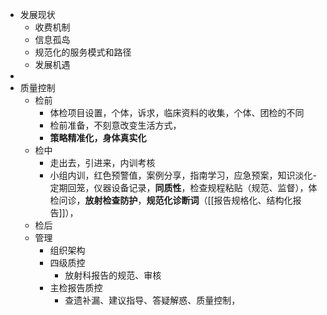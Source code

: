 - 发展现状
	- 收费机制
	- 信息孤岛
	- 规范化的服务模式和路径
	- 发展机遇
-
- 质量控制
	- 检前
		- 体检项目设置，个体，诉求，临床资料的收集，个体、团检的不同
		- 检前准备，不刻意改变生活方式，
		- **策略精准化，身体真实化**
	- 检中
		- 走出去，引进来，内训考核
		- 小组内训，红色预警值，案例分享，指南学习，应急预案，知识淡化-定期回笼，仪器设备记录，**同质性**，检查规程粘贴（规范、监督），体检问诊，**放射检查防护**，**规范化诊断词**（[[报告规格化、结构化报告]]），
	- 检后
	- 管理
		- 组织架构
		- 四级质控
			- 放射科报告的规范、审核
		- 主检报告质控
			- 查遗补漏、建议指导、答疑解惑、质量控制，